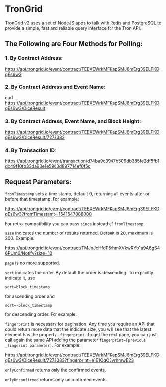 # TronGrid

TronGrid v2 uses a set of NodeJS apps to talk with Redis and PostgreSQL to provide a simple, fast and reliable query interface for the Tron API.


## The Following are Four Methods for Polling:
### 1.  By Contract Address:<br>

https://api.trongrid.io/event/contract/TEEXEWrkMFKapSMJ6mErg39ELFKDqEs6w3
    
### 2.  By Contract Address and Event Name:<br>

curl https://api.trongrid.io/event/contract/TEEXEWrkMFKapSMJ6mErg39ELFKDqEs6w3/DiceResult

### 3.  By Contract Address, Event Name, and Block Height:

https://api.trongrid.io/event/contract/TEEXEWrkMFKapSMJ6mErg39ELFKDqEs6w3/DiceResult/7273383
    
### 4.  By Transaction ID:<br>

https://api.trongrid.io/event/transaction/d74ba9c3947b509db385fe2df5fb1dc49f10fb33da93e1e5903d897714ef0f5c


## Request Parameters:<br>
`fromTimestamp` sets a time stamp, default 0, returning all events after or before that timestamp. For example:

https://api.trongrid.io/event/contract/TEEXEWrkMFKapSMJ6mErg39ELFKDqEs6w3?fromTimestamp=1541547888000
 
For retro-compatibility you can pass `since` instead of `fromTimestamp`.
    
`size` indicates the number of results returned. Default is 20, maximum is 200. Example:

https://api.trongrid.io/event/contract/TMJnJcHfdP5rhmXVkwRYb1a9A6gS46PUm6/Notify?size=10
    
    
`page` is no more supported.
    
`sort` indicates the order. By default the order is descending. To explicitly indicate it, use
```
sort=block_timestamp
```
for ascending order and 
```
sort=-block_timestamp
```
for descending order. For example:



`fingerprint` is necessary for pagination. Any time you require an API that could return more data that the indicate size, you will see that the latest element has the property `_fingerprint`. To get the next page, you can just call again the same API adding the parameter `fingerprint=[previous _fingerint parameter]`. For example:

https://api.trongrid.io/event/contract/TEEXEWrkMFKapSMJ6mErg39ELFKDqEs6w3/DiceResult/7273383?fingerprint=e1E1OqO3vrhmwE23


`onlyConfirmed` returns only the confirmed events.

`onlyUnconfirmed` returns only unconfirmed events.

